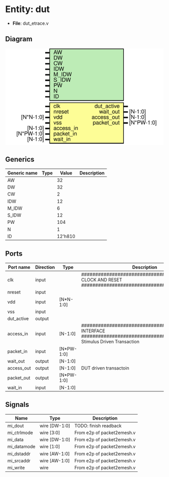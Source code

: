 # Entity: dut

- **File**: dut_etrace.v
## Diagram

![Diagram](dut_etrace.svg "Diagram")
## Generics

| Generic name | Type | Value   | Description |
| ------------ | ---- | ------- | ----------- |
| AW           |      | 32      |             |
| DW           |      | 32      |             |
| CW           |      | 2       |             |
| IDW          |      | 12      |             |
| M_IDW        |      | 6       |             |
| S_IDW        |      | 12      |             |
| PW           |      | 104     |             |
| N            |      | 1       |             |
| ID           |      | 12'h810 |             |
## Ports

| Port name  | Direction | Type       | Description                                                                                                                   |
| ---------- | --------- | ---------- | ----------------------------------------------------------------------------------------------------------------------------- |
| clk        | input     |            | ######################################## CLOCK AND RESET #######################################                              |
| nreset     | input     |            |                                                                                                                               |
| vdd        | input     | [N*N-1:0]  |                                                                                                                               |
| vss        | input     |            |                                                                                                                               |
| dut_active | output    |            |                                                                                                                               |
| access_in  | input     | [N-1:0]    | ########################################EMESH INTERFACE  ####################################### Stimulus Driven Transaction  |
| packet_in  | input     | [N*PW-1:0] |                                                                                                                               |
| wait_out   | output    | [N-1:0]    |                                                                                                                               |
| access_out | output    | [N-1:0]    | DUT driven transactoin                                                                                                        |
| packet_out | output    | [N*PW-1:0] |                                                                                                                               |
| wait_in    | input     | [N-1:0]    |                                                                                                                               |
## Signals

| Name        | Type          | Description                 |
| ----------- | ------------- | --------------------------- |
| mi_dout     | wire [DW-1:0] | TODO: finish readback       |
| mi_ctrlmode | wire [3:0]    | From e2p of packet2emesh.v  |
| mi_data     | wire [DW-1:0] | From e2p of packet2emesh.v  |
| mi_datamode | wire [1:0]    | From e2p of packet2emesh.v  |
| mi_dstaddr  | wire [AW-1:0] | From e2p of packet2emesh.v  |
| mi_srcaddr  | wire [AW-1:0] | From e2p of packet2emesh.v  |
| mi_write    | wire          | From e2p of packet2emesh.v  |
